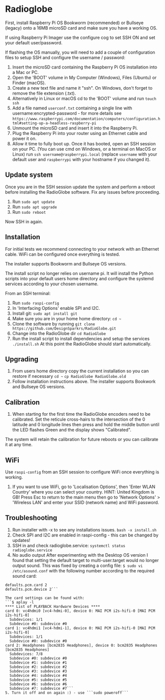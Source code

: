 # Radioglobe
First, install Raspberry Pi OS Bookworm (recommended) or Bullseye (legacy) onto a 16MB microSD card and make sure you have a working OS.

If using Raspberry Pi Imager use the configure cog to set SSH ON and set your default user/password. 

If flashing the OS manually, you will need to add a couple of configuration files to setup SSH and configure the username / password:
1. Insert the microSD card containing the Raspberry Pi OS installation into a Mac or PC.
2. Open the 'BOOT' volume in My Computer (Windows), Files (Ubuntu) or Finder (macOS).
3. Create a new text file and name it "ssh".  On Windows, don't forget to remove the file extension (.txt).
4. Alternatively in Linux or macOS cd to the 'BOOT' volume and run ```touch ssh```
5. Add a file named ```userconf.txt``` containing a single line with username:encrypted-password - for more details see ```https://www.raspberrypi.com/documentation/computers/configuration.html#setting-up-a-headless-raspberry-pi```
6. Unmount the microSD card and insert it into the Raspberry Pi.
7. Plug the Raspberry Pi into your router using an Ethernet cable and power it on.
8. Allow it time to fully boot up. Once it has booted, open an SSH session on your PC. (You can use cmd on Windows, or a terminal on MacOS or Linux) run ```ssh username@raspberrypi.local``` (replace ```username``` with your default user and ```raspberrypi``` with your hostname if you changed it).

## Update system
Once you are in the SSH session update the system and perform a reboot before installing the RadioGlobe software. Fix any issues before proceeding.
1. Run ```sudo apt update```
2. Run ```sudo apt upgrade```
3. Run ```sudo reboot```

Now SSH in again.

## Installation
For initial tests we recommend connecting to your network with an Ethernet cable. WiFi can be configured once everything is tested.

The installer supports Bookworm and Bullseye OS versions.

The install script no longer relies on username pi. It will install the Python scripts into your default users home directory and configure the systemd services according to your chosen username.

From an SSH terminal:
1. Run ```sudo raspi-config```
2. In 'Interfacing Options' enable SPI and I2C.
3. Install git: ```sudo apt install git```
4. Make sure you are in your home home directory: ```cd ~```
5. Clone the software by running ```git clone https://github.com/DesignSparkrs/RadioGlobe.git```
6. Change into the RadioGlobe dir ```cd RadioGlobe```
7. Run the install script to install dependencies and setup the services ```./install.sh```
At this point the RadioGlobe should start automatically.

## Upgrading
1. From users home directory copy the current installation so you can restore if necessary
```cd ~```
```cp RadioGlobe RadioGlobe.old```
2. Follow installation instructions above. The installer supports Bookwork and Bullseye OS versions.

## Calibration
1. When starting for the first time the RadioGlobe encoders need to be calibrated. Set the reticule cross-hairs to the intersection of the 0 latitude and 0 longitude lines then press and hold the middle button until the LED flashes Green and the display shows "Calibrated".

The system will retain the calibration for future reboots or you can calibrate it at any time. 

## WiFi
Use ```raspi-config``` from an SSH session to configure WiFi once everything is working.

1. If you want to use WiFi, go to 'Localisation Options', then 'Enter WLAN Country' where you can select your country.
   HINT: United Kingdom is GB!  Press Esc to return to the main menu then go to 'Network Options' > 'Wireless LAN' and
   enter your SSID (network name) and WiFi password.

## Troubleshooting
1. Run installer with -x to see any installations issues.
```bash -x install.sh```
2. Check SPI and I2C are enabled in raspi-config - this can be changed by updates!
3. SSH in and check radioglobe.service: ```systemctl status radioglobe.service```
4. No audio output
After experimenting with the Desktop OS version I found that setting the default target to multi-user.target would no longer output sound. This was fixed by creating a config file:
```$ sudo vi /etc/asound.conf```
with the following number according to the required sound card:
```pete@radioglobe:~ $ cat /etc/asound.conf
defaults.pcm.card 2
defaults.pcm.device 2```

The card settings can be found with:
```$ aplay -l
**** List of PLAYBACK Hardware Devices ****
card 0: vc4hdmi0 [vc4-hdmi-0], device 0: MAI PCM i2s-hifi-0 [MAI PCM i2s-hifi-0]
  Subdevices: 1/1
  Subdevice #0: subdevice #0
card 1: vc4hdmi1 [vc4-hdmi-1], device 0: MAI PCM i2s-hifi-0 [MAI PCM i2s-hifi-0]
  Subdevices: 1/1
  Subdevice #0: subdevice #0
card 2: Headphones [bcm2835 Headphones], device 0: bcm2835 Headphones [bcm2835 Headphones]
  Subdevices: 7/8
  Subdevice #0: subdevice #0
  Subdevice #1: subdevice #1
  Subdevice #2: subdevice #2
  Subdevice #3: subdevice #3
  Subdevice #4: subdevice #4
  Subdevice #5: subdevice #5
  Subdevice #6: subdevice #6
  Subdevice #7: subdevice #7```
5. Turn it off and on again :) - use ```sudo poweroff```

